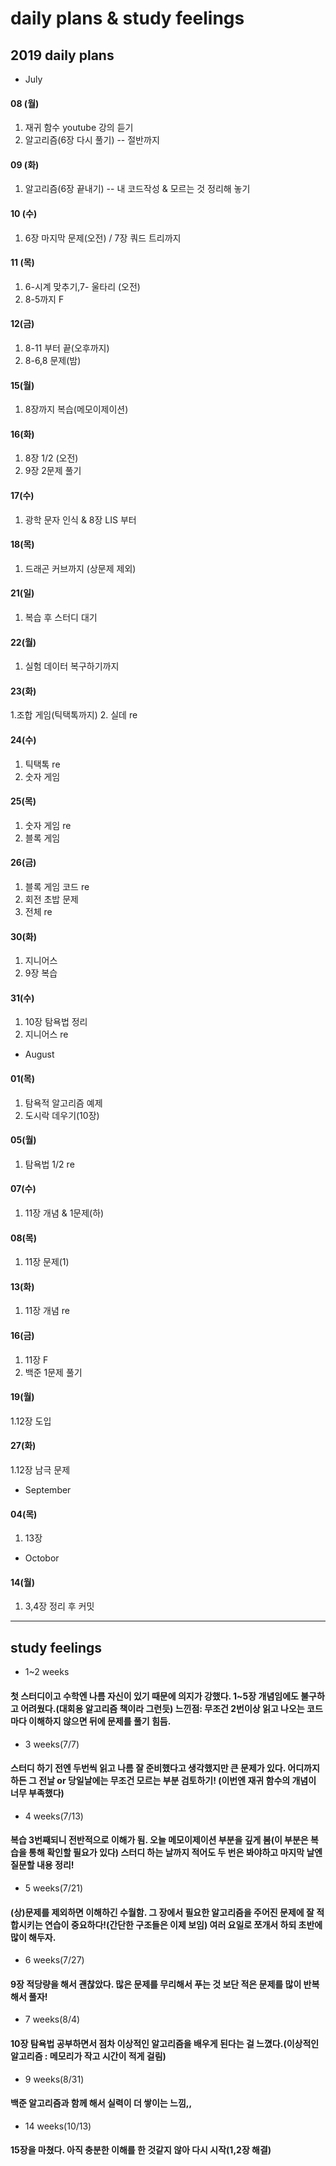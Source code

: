 # daily plans & study feelings
## 2019 daily plans
* July
#### 08 (월)
1. 재귀 함수 youtube 강의 듣기
2. 알고리즘(6장 다시 풀기) -- 절반까지
#### 09 (화)
1. 알고리즘(6장 끝내기) -- 내 코드작성 & 모르는 것 정리해 놓기
#### 10 (수)
1. 6장 마지막 문제(오전) / 7장 쿼드 트리까지
#### 11 (목)
1. 6-시계 맞추기,7- 울타리 (오전)
2. 8-5까지 F
#### 12(금)
1. 8-11 부터 끝(오후까지)
2. 8-6,8 문제(밤)
#### 15(월)
1. 8장까지 복습(메모이제이션)
#### 16(화)
1. 8장 1/2 (오전)
2. 9장 2문제 풀기
#### 17(수)
1. 광학 문자 인식 & 8장 LIS 부터
#### 18(목)
1. 드래곤 커브까지 (상문제 제외)
#### 21(일)
1. 복습 후 스터디 대기
#### 22(월)
1. 실험 데이터 복구하기까지
#### 23(화)
1.조합 게임(틱택톡까지)
2. 실데 re
#### 24(수)
1. 틱택톡 re
2. 숫자 게임
#### 25(목)
1. 숫자 게임 re
2. 블록 게임
#### 26(금)
1. 블록 게임 코드 re
2. 회전 초밥 문제
3. 전체 re
#### 30(화)
1. 지니어스
2. 9장 복습
#### 31(수)
1. 10장 탐욕법 정리
2. 지니어스 re
* August
#### 01(목)
1. 탐욕적 알고리즘 예제
2. 도시락 데우기(10장)
#### 05(월)
1. 탐욕법 1/2 re
#### 07(수)
1. 11장 개념 & 1문제(하)
#### 08(목)
1. 11장 문제(1)
#### 13(화)
1. 11장 개념 re
#### 16(금)
1. 11장 F
2. 백준 1문제 풀기
#### 19(월)
1.12장 도입
#### 27(화)
1.12장 남극 문제
* September
#### 04(목)
1. 13장
* Octobor
#### 14(월)
1. 3,4장 정리 후 커밋
-----------------------------------------------------------------------------------------------------------------------------------

## study feelings
* 1~2 weeks
#### 첫 스터디이고 수학엔 나름 자신이 있기 때문에 의지가 강했다. 1~5장 개념임에도 불구하고 어려웠다.(대회용 알고리즘 책이라 그런듯) 느낀점: 무조건 2번이상 읽고 나오는 코드마다 이해하지 않으면 뒤에 문제를 풀기 힘듬.
* 3 weeks(7/7)
#### 스터디 하기 전엔 두번씩 읽고 나름 잘 준비했다고 생각했지만 큰 문제가 있다. 어디까지 하든 그 전날 or 당일날에는 무조건 모르는 부분 검토하기! (이번엔 재귀 함수의 개념이 너무 부족했다)
* 4 weeks(7/13)
#### 복습 3번째되니 전반적으로 이해가 됨. 오늘 메모이제이션 부분을 깊게 봄(이 부분은 복습을 통해 확인할 필요가 있다) 스터디 하는 날까지 적어도 두 번은 봐야하고 마지막 날엔 질문할 내용 정리!
* 5 weeks(7/21)
#### (상)문제를 제외하면 이해하긴 수월함. 그 장에서 필요한 알고리즘을 주어진 문제에 잘 적합시키는 연습이 중요하다!(간단한 구조들은 이제 보임) 여러 요일로 쪼개서 하되 초반에 많이 해두자.
* 6 weeks(7/27)
#### 9장 적당량을 해서 괜찮았다. 많은 문제를 무리해서 푸는 것 보단 적은 문제를 많이 반복해서 풀자!
* 7 weeks(8/4)
#### 10장 탐욕법 공부하면서 점차 이상적인 알고리즘을 배우게 된다는 걸 느꼈다.(이상적인 알고리즘 : 메모리가 작고 시간이 적게 걸림)
* 9 weeks(8/31)
#### 백준 알고리즘과 함께 해서 실력이 더 쌓이는 느낌,,
* 14 weeks(10/13)
#### 15장을 마쳤다. 아직 충분한 이해를 한 것같지 않아 다시 시작(1,2장 해결) 
